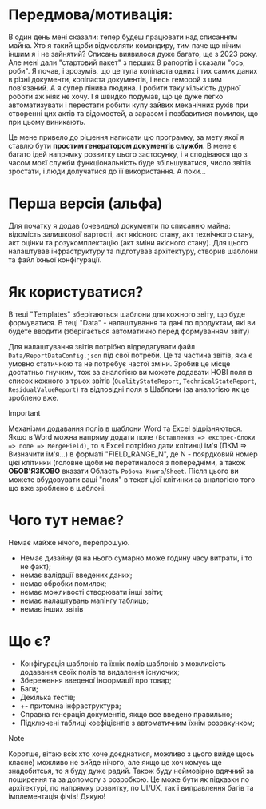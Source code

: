 # Передмова/мотивація:
В один день мені сказали: тепер будеш працювати над списанням майна.
Хто я такий щоби відмовляти командиру, тим паче що нічим іншим я і не зайнятий?
Списань виявилося дуже багато, ще з 2023 року. Але мені дали "стартовий пакет" з перших 8 рапортів і сказали "ось, роби".
Я почав, і зрозумів, що це тупа копіпаста одних і тих самих даних в різні документи, копіпаста документів, і весь геморой з цим пов'язаний.
А я супер лінива людина. І робити таку кількість дурної роботи аж ніяк не хочу.
І я швидко подумав, що це дуже легко автоматизувати і перестати робити купу зайвих механічних рухів при створенні цих актів та відомостей, а заразом і позбавитися помилок, що при цьому виникають.

Це мене привело до рішення написати цю програмку, за мету якої я ставлю бути **простим генератором документів служби**.
В мене є багато ідей напрямку розвитку цього застосунку, і я сподіваюся що з часом моєї служби функціональність буде збільшуватися, число звітів зростати, і люди долучатися до її використання.
А поки...

# Перша версія (альфа)
Для початку я додав (очевидно) документи по списанню майна: відомість залишкової вартості, акт якісного стану, акт технічного стану, акт оцінки та розукомплектацію (акт зміни якісного стану).
Для цього налаштував інфраструктуру та підготував архітектуру, створив шаблони та файл їхньої конфігурації.

# Як користуватися?
В теці "Templates" зберігаються шаблони для кожного звіту, що буде формуватися.
В теці "Data" - налаштування та дані по продуктам, які ви будете вводити (зберігається автоматично перед формуванням звіту)

Для налаштування звітів потрібно відредагувати файл `Data/ReportDataConfig.json` під свої потреби. Це та частина звітів, яка є умовно статичною та не потребує частої зміни.
Зробив це місце достатньо гнучким, тож за аналогією ви можете додавати НОВІ поля в список кожного з трьох звітів (`QualityStateReport`, `TechnicalStateReport`, `ResidualValueReport`) та відповідні поля в Шаблони (за аналогією як це зроблено вже.

> [!IMPORTANT]
> Механізми додавання полів в шаблони Word та Excel відрізняються.
Якщо в Word можна напряму додати поле `(Вставлення => експрес-блоки => поле => MergeField)`, то в Excel потрібно дати клітинці ім'я (ПКМ => Визначити ім'я...) в форматі "FIELD_RANGE_N", де N - поярдковий номер цієї клітинки (головне щоби не перетиналося з попередніми, а також **ОБОВ'ЯЗКОВО** вказати Область `Робоча Книга`/`Sheet`. Після цього ви можете вбудовувати ваші "поля" в текст цієї клітинки за аналогією того що вже зроблено в шаблоні.

# Чого тут немає?
Немає майже нічого, перепрошую.
- Немає дизайну (я на нього сумарно може годину часу витрати, і то не факт);
- немає валідації введених даних;
- немає обробки помилок;
- немає можливості створювати інші звіти;
- немає налаштувань мапінгу таблиць;
- немає інших звітів

# Що є?
- Конфігурація шаблонів та їхніх полів шаблонів з можливість додавання своїх полів та видалення існуючих;
- Збереження введеної інформації про товар;
- Баги;
- Декілька тестів;
- +- притомна інфраструктура;
- Справна генерація документів, якщо все введено правильно;
- Підключені таблиці коефіцієнтів з автоматичним їхнім розрахунком;

> [!NOTE]
Коротше, вітаю всіх хто хоче доєднатися, можливо з цього вийде щось класне)
можливо не вийде нічого, але якщо це хоч комусь ще знадобитсья, то я буду дуже радий.
Також буду неймовірно вдячний за поширення та за допомогу з розробкою. 
Це може бути як підказки по архітектурі, по напрямку розвитку, по UI/UX, так і виправлення багів та імплементація фічів!
Дякую!
